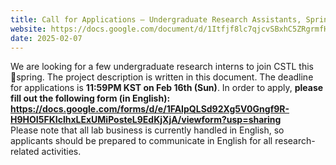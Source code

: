 ```yaml
---
title: Call for Applications – Undergraduate Research Assistants, Spring 2025
website: https://docs.google.com/document/d/1Itfjf8lc7qjcvSBxhC5ZRgrmfHfILesUQ6olWtiT8vs/edit?usp=sharing
date: 2025-02-07
---
```


We are looking for a few undergraduate research interns to join CSTL this spring. The project description is written in this document. 
The deadline for applications is **11:59PM KST on Feb 16th (Sun)**. In order to apply, **please fill out the following form (in English): https://docs.google.com/forms/d/e/1FAIpQLSd92Xg5V0Gngf9R-H9HOI5FKIclhxLExUMiPosteL9EdKjXjA/viewform?usp=sharing**  
Please note that all lab business is currently handled in English, so applicants should be prepared to communicate in English for all research-related activities.